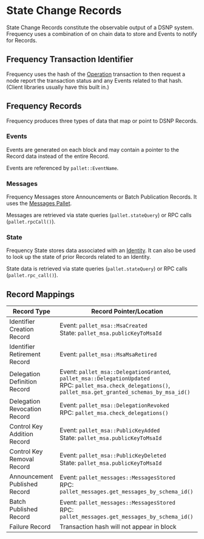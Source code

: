 # State Change Records

State Change Records constitute the observable output of a DSNP system.
Frequency uses a combination of on chain data to store and Events to notify for Records.

## Frequency Transaction Identifier

Frequency uses the hash of the [Operation](Operations.md) transaction to then request a node report the transaction status and any Events related to that hash.
(Client libraries usually have this built in.)

## Frequency Records

Frequency produces three types of data that map or point to DSNP Records.

### Events

Events are generated on each block and may contain a pointer to the Record data instead of the entire Record.

Events are referenced by `pallet::EventName`.

### Messages

Frequency Messages store Announcements or Batch Publication Records.
It uses the [Messages Pallet](https://libertydsnp.github.io/frequency/pallet_messages/).

Messages are retrieved via state queries (`pallet.stateQuery`) or RPC calls (`pallet.rpcCall()`).

### State

Frequency State stores data associated with an [Identity](Identity.md).
It can also be used to look up the state of prior Records related to an Identity.

State data is retrieved via state queries (`pallet.stateQuery`) or RPC calls (`pallet.rpc_call()`).

## Record Mappings

| Record Type | Record Pointer/Location |
| --- | --- |
| <a id="identifier-creation">Identifier Creation Record</a> | Event: `pallet_msa::MsaCreated`<br/>State: `pallet_msa.publicKeyToMsaId` |
| <a id="identifier-retirement">Identifier Retirement Record</a> | Event: `pallet_msa::MsaMsaRetired` |
| <a id="delegation-definition">Delegation Definition Record</a> | Event: `pallet_msa::DelegationGranted`, `pallet_msa::DelegationUpdated`<br />RPC: `pallet_msa.check_delegations()`, `pallet_msa.get_granted_schemas_by_msa_id()` |
| <a id="delegation-revocation">Delegation Revocation Record</a> | Event: `pallet_msa::DelegationRevoked`<br />RPC: `pallet_msa.check_delegations()` |
| <a id="control-key-addition">Control Key Addition Record</a> | Event: `pallet_msa::PublicKeyAdded`<br />State: `pallet_msa.publicKeyToMsaId` |
| <a id="control-key-removal">Control Key Removal Record</a> | Event: `pallet_msa::PublicKeyDeleted`<br />State: `pallet_msa.publicKeyToMsaId` |
| <a id="announcement-published">Announcement Published Record</a> | Event: `pallet_messages::MessagesStored`<br />RPC: `pallet_messages.get_messages_by_schema_id()` |
| <a id="batch-published">Batch Published Record</a> | Event: `pallet_messages::MessagesStored`<br />RPC: `pallet_messages.get_messages_by_schema_id()` |
| <a id="failure">Failure Record</a> | Transaction hash will not appear in block |
